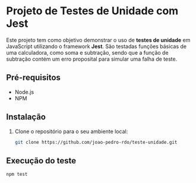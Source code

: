 # **Projeto de Testes de Unidade com Jest**

Este projeto tem como objetivo demonstrar o uso de **testes de unidade** em JavaScript utilizando o framework **Jest**. São testadas funções básicas de uma calculadora, como soma e subtração, sendo que a função de subtração contém um erro proposital para simular uma falha de teste.

## **Pré-requisitos**

- Node.js
- NPM

## **Instalação**

1. Clone o repositório para o seu ambiente local:

   ```bash
   git clone https://github.com/joao-pedro-rdo/teste-unidade.git
   ```

## **Execução do teste**
```bash
npm test
```
   
